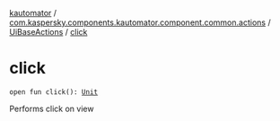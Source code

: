 [kautomator](../../index.md) / [com.kaspersky.components.kautomator.component.common.actions](../index.md) / [UiBaseActions](index.md) / [click](./click.md)

# click

`open fun click(): `[`Unit`](https://kotlinlang.org/api/latest/jvm/stdlib/kotlin/-unit/index.html)

Performs click on view

